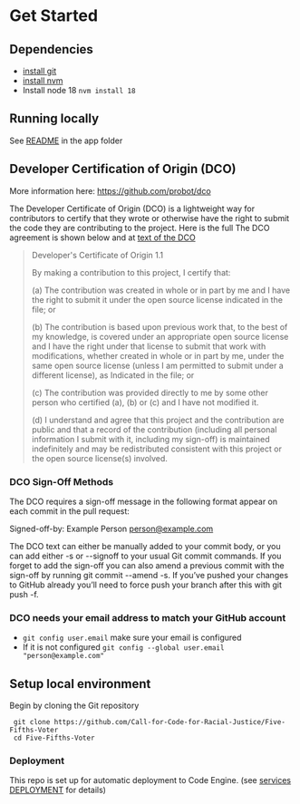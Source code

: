 # Get Started

## Dependencies

- [install git](https://git-scm.com/book/en/v2/Getting-Started-Installing-Git)
- [install nvm](https://github.com/nvm-sh/nvm#install--update-script)
- Install node 18 `nvm install 18`

## Running locally
See [README](../app/README.md) in the app folder

## Developer Certification of Origin (DCO)

More information here: https://github.com/probot/dco

The Developer Certificate of Origin (DCO) is a lightweight way for contributors to certify that they wrote or otherwise have the right to
submit the code they are contributing to the project.
Here is the full The DCO agreement is shown below and at [text of the DCO](http://developercertificate.org/.)

> Developer's Certificate of Origin 1.1
>
> By making a contribution to this project, I certify that:
>
> (a) The contribution was created in whole or in part by me and I
> have the right to submit it under the open source license
> indicated in the file; or
>
> (b) The contribution is based upon previous work that, to the
> best of my knowledge, is covered under an appropriate open
> source license and I have the right under that license to
> submit that work with modifications, whether created in whole
> or in part by me, under the same open source license (unless
> I am permitted to submit under a different license), as
> Indicated in the file; or
>
> (c) The contribution was provided directly to me by some other
> person who certified (a), (b) or (c) and I have not modified
> it.
>
> (d) I understand and agree that this project and the contribution
> are public and that a record of the contribution (including
> all personal information I submit with it, including my
> sign-off) is maintained indefinitely and may be redistributed
> consistent with this project or the open source license(s)
> involved.

### DCO Sign-Off Methods

The DCO requires a sign-off message in the following format appear on each commit in the pull request:

Signed-off-by: Example Person <person@example.com>

The DCO text can either be manually added to your commit body, or you can add either -s or --signoff to your usual Git commit commands. If you forget to add the sign-off you can also amend a previous commit with the sign-off by running git commit --amend -s. If you’ve pushed your changes to GitHub already you’ll need to force push your branch after this with git push -f.

### DCO needs your email address to match your GitHub account

- `git config user.email` make sure your email is configured
- If it is not configured `git config --global user.email "person@example.com"`

## Setup local environment
Begin by cloning the Git repository
```
 git clone https://github.com/Call-for-Code-for-Racial-Justice/Five-Fifths-Voter
 cd Five-Fifths-Voter
```

### Deployment

This repo is set up for automatic deployment to Code Engine. (see [services DEPLOYMENT](DEPLOYMENT.md) for details)
